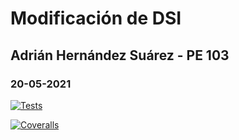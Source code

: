 # Modificación de DSI
## Adrián Hernández Suárez - PE 103
### 20-05-2021

[![Tests](https://github.com/alu0101235516/dsi-mod-20/actions/workflows/tests.yml/badge.svg)](https://github.com/alu0101235516/dsi-mod-20/actions/workflows/tests.yml)

[![Coveralls](https://github.com/alu0101235516/dsi-mod-20/actions/workflows/coveralls.yml/badge.svg)](https://github.com/alu0101235516/dsi-mod-20/actions/workflows/coveralls.yml)
